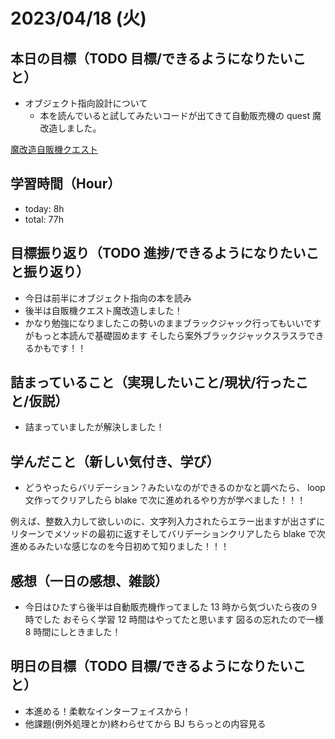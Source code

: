# 2023/04/18 (火)

## 本日の目標（TODO 目標/できるようになりたいこと）

- オブジェクト指向設計について
  - 本を読んでいると試してみたいコードが出てきて自動販売機の quest 魔改造しました。

[魔改造自販機クエスト](https://github.com/uenomoto/vendingman "自販機")

## 学習時間（Hour）

- today: 8h
- total: 77h

## 目標振り返り（TODO 進捗/できるようになりたいこと振り返り）

- 今日は前半にオブジェクト指向の本を読み
- 後半は自販機クエスト魔改造しました！
- かなり勉強になりましたこの勢いのままブラックジャック行ってもいいですがもっと本読んで基礎固めます
  そしたら案外ブラックジャックスラスラできるかもです！！

## 詰まっていること（実現したいこと/現状/行ったこと/仮説）

- 詰まっていましたが解決しました！

## 学んだこと（新しい気付き、学び）

- どうやったらバリデーション？みたいなのができるのかなと調べたら、
  loop 文作ってクリアしたら blake で次に進めれるやり方が学べました！！！

例えば、整数入力して欲しいのに、文字列入力されたらエラー出ますが出さずにリターンでメソッドの最初に返すそしてバリデーションクリアしたら
blake で次進めるみたいな感じなのを今日初めて知りました！！！

## 感想（一日の感想、雑談）

- 今日はひたすら後半は自動販売機作ってました
  13 時から気づいたら夜の９時でした
  おそらく学習 12 時間はやってたと思います
  図るの忘れたので一様 8 時間にしときました！

## 明日の目標（TODO 目標/できるようになりたいこと）

- 本進める！柔軟なインターフェイスから！
- 他課題(例外処理とか)終わらせてから BJ ちらっとの内容見る
